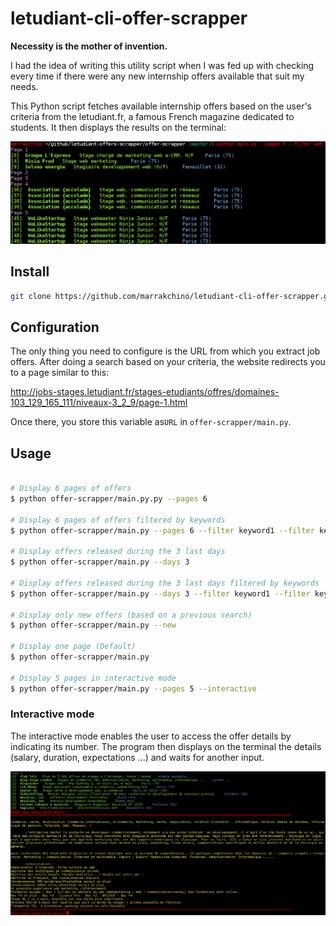 # letudiant-cli-offer-scrapper

**Necessity is the mother of invention.**

I had the idea of writing this utility script when I was fed up with checking every time if there were any new internship offers available that suit my needs.

This Python script fetches available internship offers based on the user's criteria from the letudiant.fr, a famous French magazine dedicated to students. It then displays the results on the terminal:

![alt tag](https://raw.githubusercontent.com/Marrakchino/letudiant-cli-offer-scrapper/master/res/Capture%20du%202017-04-15%2017%3A29%3A24.png)

## Install

```sh
git clone https://github.com/marrakchino/letudiant-cli-offer-scrapper.git
```

## Configuration

The only thing you need to configure is the URL from which you extract job offers. After doing a search based on your criteria,
the website redirects you to a page similar to this: 

http://jobs-stages.letudiant.fr/stages-etudiants/offres/domaines-103_129_165_111/niveaux-3_2_9/page-1.html

Once there, you store this variable as`URL` in `offer-scrapper/main.py`.

## Usage
```sh

# Display 6 pages of offers 
$ python offer-scrapper/main.py.py --pages 6 

# Display 6 pages of offers filtered by keywords
$ python offer-scrapper/main.py --pages 6 --filter keyword1 --filter keyword2

# Display offers released during the 3 last days
$ python offer-scrapper/main.py --days 3

# Display offers released during the 3 last days filtered by keywords
$ python offer-scrapper/main.py --days 3 --filter keyword1 --filter keyword2	

# Display only new offers (based on a previous search)
$ python offer-scrapper/main.py --new

# Display one page (Default)
$ python offer-scrapper/main.py 

# Display 5 pages in interactive mode
$ python offer-scrapper/main.py --pages 5 --interactive

```

### Interactive mode

The interactive mode enables the user to access the offer details by indicating its number. The program then displays on the terminal the details (salary, duration, expectations ...) and waits for another input.


![alt tag](https://raw.githubusercontent.com/Marrakchino/letudiant-cli-offer-scrapper/master/res/interactive_mode.png)
